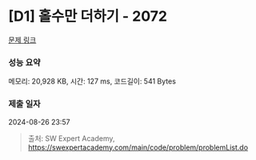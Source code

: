 # [D1] 홀수만 더하기 - 2072 

[문제 링크](https://swexpertacademy.com/main/code/problem/problemDetail.do?contestProbId=AV5QSEhaA5sDFAUq) 

### 성능 요약

메모리: 20,928 KB, 시간: 127 ms, 코드길이: 541 Bytes

### 제출 일자

2024-08-26 23:57



> 출처: SW Expert Academy, https://swexpertacademy.com/main/code/problem/problemList.do